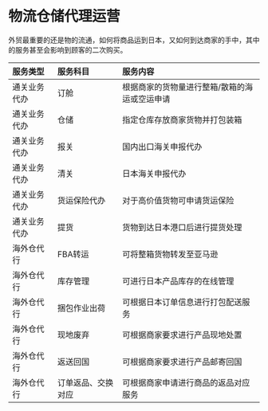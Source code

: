 # 物流仓储代理运营

外贸最重要的还是物的流通，如何将商品运到日本，又如何到达商家的手中，其中的服务甚至会影响到顾客的二次购买。

| 服务类型 | 服务科目 | 服务内容 |
| :--- | :--- | :--- |
| 通关业务代办 | 订舱 | 根据商家的货物量进行整箱/散箱的海运或空运申请 |
| 通关业务代办 | 仓储 | 指定仓库存放商家货物并打包装箱 |
| 通关业务代办 | 报关 | 国内出口海关申报代办 |
| 通关业务代办 | 清关 | 日本海关申报代办 |
| 通关业务代办 | 货运保险代办 | 对于高价值货物可申请货运保险 |
| 通关业务代办 | 提货 | 货物到达日本港口后进行提货处理 |
| 海外仓代行 | FBA转运 | 可将整箱货物转发至亚马逊 |
| 海外仓代行 | 库存管理 | 可进行日本产品库存的在线管理 |
| 海外仓代行 | 捆包作业出荷 | 可根据日本订单信息进行打包配送服务 |
| 海外仓代行 | 现地废弃 | 可根据商家要求进行产品现地处置 |
| 海外仓代行 | 返送回国 | 可根据商家要求进行产品邮寄回国 |
| 海外仓代行 | 订单返品、交换对应 | 可根据商家申请进行商品的返品对应服务 |

